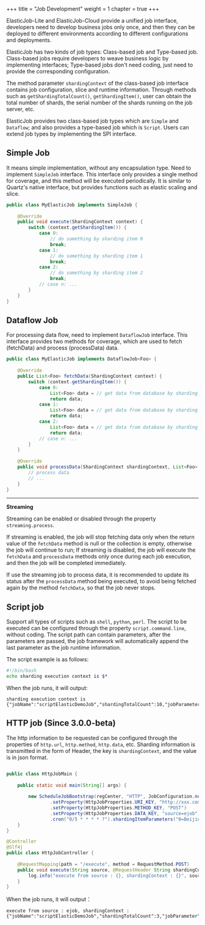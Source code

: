 +++ title = "Job Development"
weight = 1 chapter = true +++

ElasticJob-Lite and ElasticJob-Cloud provide a unified job interface, developers need to develop business jobs only
once, and then they can be deployed to different environments according to different configurations and deployments.

ElasticJob has two kinds of job types: Class-based job and Type-based job. Class-based jobs require developers to weave
business logic by implementing interfaces; Type-based jobs don't need coding, just need to provide the corresponding
configuration.

The method parameter `shardingContext` of the class-based job interface contains job configuration, slice and runtime
information. Through methods such as `getShardingTotalCount()`, `getShardingItem()`, user can obtain the total number of
shards, the serial number of the shards running on the job server, etc.

ElasticJob provides two class-based job types which are `Simple` and `Dataflow`; and also provides a type-based job
which is `Script`. Users can extend job types by implementing the SPI interface.

## Simple Job

It means simple implementation, without any encapsulation type. Need to implement `SimpleJob` interface. This interface
only provides a single method for coverage, and this method will be executed periodically. It is similar to Quartz's
native interface, but provides functions such as elastic scaling and slice.

```java
public class MyElasticJob implements SimpleJob {
    
    @Override
    public void execute(ShardingContext context) {
        switch (context.getShardingItem()) {
            case 0: 
                // do something by sharding item 0
                break;
            case 1: 
                // do something by sharding item 1
                break;
            case 2: 
                // do something by sharding item 2
                break;
            // case n: ...
        }
    }
}
```

## Dataflow Job

For processing data flow, need to implement `DataflowJob` interface. This interface provides two methods for coverage,
which are used to fetch (fetchData) and process (processData) data.

```java
public class MyElasticJob implements DataflowJob<Foo> {
    
    @Override
    public List<Foo> fetchData(ShardingContext context) {
        switch (context.getShardingItem()) {
            case 0: 
                List<Foo> data = // get data from database by sharding item 0
                return data;
            case 1: 
                List<Foo> data = // get data from database by sharding item 1
                return data;
            case 2: 
                List<Foo> data = // get data from database by sharding item 2
                return data;
            // case n: ...
        }
    }
    
    @Override
    public void processData(ShardingContext shardingContext, List<Foo> data) {
        // process data
        // ...
    }
}
```

***

**Streaming**

Streaming can be enabled or disabled through the property `streaming.process`.

If streaming is enabled, the job will stop fetching data only when the return value of the `fetchData` method is null or
the collection is empty, otherwise the job will continue to run; If streaming is disabled, the job will execute
the `fetchData` and `processData` methods only once during each job execution, and then the job will be completed
immediately.

If use the streaming job to process data, it is recommended to update its status after the `processData` method being
executed, to avoid being fetched again by the method `fetchData`, so that the job never stops.

## Script job

Support all types of scripts such as `shell`, `python`, `perl`. The script to be executed can be configured through the
property `script.command.line`, without coding. The script path can contain parameters, after the parameters are passed,
the job framework will automatically append the last parameter as the job runtime information.

The script example is as follows:

```bash
#!/bin/bash
echo sharding execution context is $*
```

When the job runs, it will output:

```
sharding execution context is {"jobName":"scriptElasticDemoJob","shardingTotalCount":10,"jobParameter":"","shardingItem":0,"shardingParameter":"A"}
```

## HTTP job (Since 3.0.0-beta)

The http information to be requested can be configured through the properties of `http.url`, `http.method`, `http.data`,
etc. Sharding information is transmitted in the form of Header, the key is `shardingContext`, and the value is in json
format.

```java

public class HttpJobMain {
    
    public static void main(String[] args) {
        
        new ScheduleJobBootstrap(regCenter, "HTTP", JobConfiguration.newBuilder("javaHttpJob", 1)
                .setProperty(HttpJobProperties.URI_KEY, "http://xxx.com/execute")
                .setProperty(HttpJobProperties.METHOD_KEY, "POST")
                .setProperty(HttpJobProperties.DATA_KEY, "source=ejob")
                .cron("0/5 * * * * ?").shardingItemParameters("0=Beijing").build()).schedule();
    }
}
```

```java
@Controller
@Slf4j
public class HttpJobController {
    
    @RequestMapping(path = "/execute", method = RequestMethod.POST)
    public void execute(String source, @RequestHeader String shardingContext) {
        log.info("execute from source : {}, shardingContext : {}", source, shardingContext);
    }
}
```

When the job runs, it will output：

```
execute from source : ejob, shardingContext : {"jobName":"scriptElasticDemoJob","shardingTotalCount":3,"jobParameter":"","shardingItem":0,"shardingParameter":"Beijing"}
```